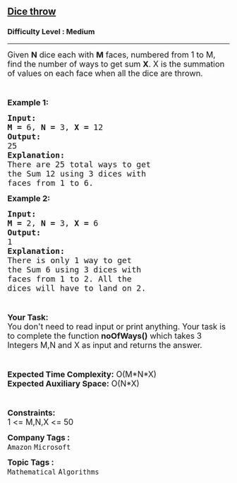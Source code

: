 <h2><a href="https://www.geeksforgeeks.org/problems/dice-throw5349/1?itm_source=geeksforgeeks&itm_medium=article&itm_campaign=bottom_sticky_on_article">Dice throw</a></h2><h3>Difficulty Level : Medium</h3><hr><div class="problems_problem_content__Xm_eO"><p><span style="font-size:18px">Given <strong>N</strong> dice each with <strong>M</strong> faces, numbered from 1 to M, find the number of ways to get sum <strong>X</strong>. X is the summation of values on each face when all the dice are thrown.</span></p>

<p>&nbsp;</p>

<p><span style="font-size:18px"><strong>Example 1:</strong></span></p>

<pre><span style="font-size:18px"><strong>Input:</strong></span>
<span style="font-size:18px"><strong>M = </strong>6, <strong>N = </strong>3, <strong>X =</strong> 12</span>
<span style="font-size:18px"><strong>Output:</strong></span>
<span style="font-size:18px">25</span>
<span style="font-size:18px"><strong>Explanation:</strong></span>
<span style="font-size:18px">There are 25 total ways to get
the Sum 12 using 3 dices with
faces from 1 to 6.</span></pre>

<p><span style="font-size:18px"><strong>Example 2:</strong></span></p>

<pre><span style="font-size:18px"><strong>Input:</strong></span>
<span style="font-size:18px"><strong>M = </strong>2, <strong>N = </strong>3, <strong>X =</strong> 6</span>
<span style="font-size:18px"><strong>Output:</strong></span>
<span style="font-size:18px">1</span>
<span style="font-size:18px"><strong>Explanation:</strong></span>
<span style="font-size:18px">There is only 1 way to get
the Sum 6 using 3 dices with
faces from 1 to 2. All the
dices will have to land on 2.</span></pre>

<p>&nbsp;</p>

<p><span style="font-size:18px"><strong>Your Task:</strong><br>
You don't need to read input or print anything. Your task is to complete the function <strong>noOfWays()</strong> which takes 3 Integers M,N and X as input and returns the answer.</span></p>

<p>&nbsp;</p>

<p><span style="font-size:18px"><strong>Expected Time Complexity:</strong> O(M*N*X)<br>
<strong>Expected Auxiliary Space:</strong> O(N*X)</span></p>

<p>&nbsp;</p>

<p><span style="font-size:18px"><strong>Constraints:</strong></span><br>
<span style="font-size:18px">1 &lt;= M,N,X &lt;= 50</span></p>
</div><p><span style=font-size:18px><strong>Company Tags : </strong><br><code>Amazon</code>&nbsp;<code>Microsoft</code>&nbsp;<br><p><span style=font-size:18px><strong>Topic Tags : </strong><br><code>Mathematical</code>&nbsp;<code>Algorithms</code>&nbsp;